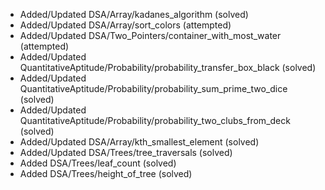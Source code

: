 - Added/Updated DSA/Array/kadanes_algorithm (solved)
- Added/Updated DSA/Array/sort_colors (attempted)
- Added/Updated DSA/Two_Pointers/container_with_most_water (attempted)
- Added/Updated QuantitativeAptitude/Probability/probability_transfer_box_black (solved)
- Added/Updated QuantitativeAptitude/Probability/probability_sum_prime_two_dice (solved)
- Added/Updated QuantitativeAptitude/Probability/probability_two_clubs_from_deck (solved)
- Added/Updated DSA/Array/kth_smallest_element (solved)
- Added/Updated DSA/Trees/tree_traversals (solved)
- Added DSA/Trees/leaf_count (solved)
- Added DSA/Trees/height_of_tree (solved)